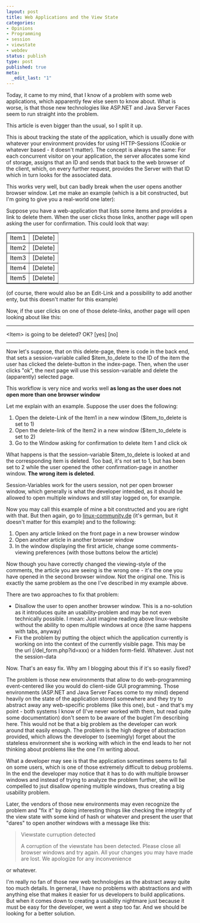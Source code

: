 ```yaml
---
layout: post
title: Web Applications and the View State
categories:
- Opinions
- Programming
- session
- viewstate
- webdev
status: publish
type: post
published: true
meta:
  _edit_last: "1"
---
```

Today, it came to my mind, that I know of a problem with some web applications, which apparently few else seem to know about. What is worse, is that those new technologies like ASP.NET and Java Server Faces seem to run straight into the problem.

This article is even bigger than the usual, so I split it up.
<!--more-->

This is about tracking the state of the application, which is usually done with whatever your environment provides for using HTTP-Sessions (Cookie or whatever based - it doesn't matter). The concept is always the same: For each concurrent visitor on your application, the server allocates some kind of storage, assigns that an ID and sends that back to the web browser of the client, which, on every further request, provides the Server with that ID which in turn looks for the associated data.

This works very well, but can badly break when the user opens another browser window. Let me make an example (which is a bit constructed, but I'm going to give you a real-world one later):

Suppose you have a web-application that lists some items and provides a link to delete them. When the user clicks those links, another page will open asking the user for confirmation. This could look that way:
<table border="1">
<tbody>
<tr>
<td>Item1</td>
<td>[Delete]</td>
</tr>
<tr>
<td>Item2</td>
<td>[Delete]</td>
</tr>
<tr>
<td>Item3</td>
<td>[Delete]</td>
</tr>
<tr>
<td>Item4</td>
<td>[Delete]</td>
</tr>
<tr>
<td>Item5</td>
<td>[Delete]</td>
</tr>
</tbody></table>
(of course, there would also be an Edit-Link and a possibility to add another enty, but this doesn't matter for this example)

Now, if the user clicks on one of those delete-links, another page will open looking about like this:

---

&lt;Item&gt; is going to be deleted? OK?
[yes] [no]

----

Now let's suppose, that on this delete-page, there is code in the back end, that sets a session-variable called $item_to_delete to the ID of the item the user has clicked the delete-button in the index-page. Then, when the user clicks "ok", the next page will use this session-variable and delete the (apparently) selected page.

This workflow is very nice and works well <strong>as long as the user does not open more than one browser window</strong>

Let me explain with an example. Suppose the user does the following:
<ol>
	<li>Open the delete-Link of the Item1 in a new window ($item_to_delete is set to 1)</li>
	<li>Open the delete-link of the Item2 in a new window ($item_to_delete is set to 2)</li>
	<li>Go to the Window asking for confirmation to delete Item 1 and click ok</li>
</ol>
What happens is that the session-variable $item_to_delete is looked at and the corresponding item is deleted. Too bad, it's not set to 1, but has been set to 2 while the user opened the other confirmation-page in another window. <strong>The wrong item is deleted</strong>.

Session-Variables work for the users session, not per open browser window, which generally is what the developer intended, as it should be allowed to open multiple windows and still stay logged on, for example.

Now you may call this example of mine a bit constructed and you are right with that. But then again, go to <a href="http://www.linux-community.de">linux-community.de</a> (it's german, but it doesn't matter for this example) and to the following:
<ol>
	<li>Open any article linked on the front page in a new browser window</li>
	<li>Open another article in another browser window</li>
	<li>In the window displaying the first article, change some comments-viewing preferences (with those     buttons below the article)</li>
</ol>
Now though you have correctly changed the viewing-style of the comments, the article you are seeing is the wrong one - it's the one you have opened in the second browser window. Not the original one. This is exactly the same problem as the one I've described in my example above.

There are two approaches to fix that problem:
<ul>
	<li>Disallow the user to open another browser window. This is a no-solution as it introduces quite an usability-problem and may be not even technically possible. I mean: Just imagine reading above linux-website without the ability to open multiple windows at once (the same happens with tabs, anyway)</li>
	<li>Fix the problem by putting the object which the application currently is working on into the context of the currently visible page. This may be the url (/del_form.php?id=xxx) or a hidden form-field. Whatever. Just not the session-data</li>
</ul>
Now. That's an easy fix. Why am I blogging about this if it's so easily fixed?

The problem is those new environments that allow to do web-programming event-centered like you would do client-side GUI programming. Those environments (ASP.NET and Java Server Faces come to my mind) depend heavily on the state of the application stored somewhere and they try to abstract away any web-specific problems (like this one), but - and that's my point - both systems I know of (I've never worked with them, but read quite some documentation) don't seem to be aware of the buglet I'm describing here. This would not be that a big problem as the developer can work around that easily enough. The problem is the high degree of abstraction provided, which allows the developer to (seemingly) forget about the stateless environment she is working with which in the end leads to her not thinking about problems like the one I'm writing about.

What a developer may see is that the application sometimes seems to fail on some users, which is one of those extremely difficult to debug problems. In the end the developer may notice that it has to do with multiple browser windows and instead of trying to analyze the problem further, she will be compelled to jsut disallow opening multiple windows, thus creating a big usability problem.

Later, the vendors of those new environments may even recognize the problem and "fix it" by doing interesting things like checking the integrity of the view state with some kind of hash or whatever and present the user that "dares" to open another windows with a message like this:
<blockquote>Viewstate curruption detected

A corruption of the viewstate has been detected. Please close all browser windows and try again. All your changes you may have made are lost. We apologize for any inconvenience</blockquote>
or whatever.

I'm really no fan of those new web technologies as the abstract away quite too much details. In gerneral, I have no problems with abstractions and with anything else that makes it easier for us developers to build applications. But when it comes down to creating a usability nightmare just because it must be easy for the developer, we went a step too far. And we should be looking for a better solution.
